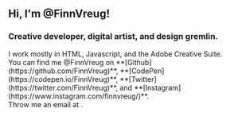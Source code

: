 <H2>Hi, I'm  @FinnVreug!</H2>
<H3>Creative developer, digital artist, and design gremlin.</H3>
I work mostly in HTML, Javascript, and the Adobe Creative Suite.<br>
You can find me @FinnVreug on **[Github](https://github.com/FinnVreug)**, **[CodePen](https://codepen.io/FinnVreug)**, **[Twitter](https://twitter.com/FinnVreug)**, and **[Instagram](https://www.instagram.com/finnvreug/)**.<br>
Throw me an email at <FinnVreug@gmail.com>.
